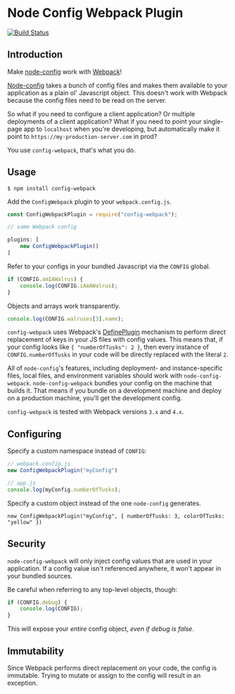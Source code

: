 Node Config Webpack Plugin
==========================

[![Build Status](https://travis-ci.org/arthanzel/node-config-webpack.svg?branch=master)](https://travis-ci.org/arthanzel/node-config-webpack)

Introduction
------------
Make [node-config](https://github.com/lorenwest/node-config) work with [Webpack](https://webpack.js.org/)!

[Node-config](https://github.com/lorenwest/node-config) takes a bunch of config files and makes them available to your application as a plain ol' Javascript object. This doesn't work with Webpack because the config files need to be read on the server.

So what if you need to configure a client application? Or multiple deployments of a client application? What if you need to point your single-page app to `localhost` when you're developing, but automatically make it point to `https://my-production-server.com` in prod?

You use `config-webpack`, that's what you do.

Usage
-----
    $ npm install config-webpack
    
Add the `ConfigWebpack` plugin to your `webpack.config.js`.

```javascript
const ConfigWebpackPlugin = require("config-webpack");

// some Webpack config

plugins: [
    new ConfigWebpackPlugin()
]
```
   
Refer to your configs in your bundled Javascript via the `CONFIG` global.

```javascript
if (CONFIG.amIAWalrus) {
    console.log(CONFIG.iAmAWalrus);
}
```
    
Objects and arrays work transparently.

```javascript
console.log(CONFIG.walruses[3].name);
```

`config-webpack` uses Webpack's [DefinePlugin](https://webpack.js.org/plugins/define-plugin/) mechanism to perform direct replacement of keys in your JS files with config values. This means that, if your config looks like `{ "numberOfTusks": 2 }`, then every instance of `CONFIG.numberOfTusks` in your code will be directly replaced with the literal `2`.

All of `node-config`'s features, including deployment- and instance-specific files, local files, and environment variables should work with `node-config-webpack`. `node-config-webpack` bundles your config on the machine that builds it. That means if you bundle on a development machine and deploy on a production machine, you'll get the development config.

`config-webpack` is tested with Webpack versions `3.x` and `4.x`.

Configuring
-----------
Specify a custom namespace instead of `CONFIG`:

```javascript
// webpack.config.js
new ConfigWebpackPlugin("myConfig")

// app.js
console.log(myConfig.numberOfTusks);
```
    
Specify a custom object instead of the one `node-config` generates.

    new ConfigWebpackPlugin("myConfig", { numberOfTusks: 3, colorOfTusks: "yellow" })
    
Security
--------
`node-config-webpack` will only inject config values that are used in your application. If a config value isn't referenced anywhere, it won't appear in your bundled sources.

Be careful when referring to any top-level objects, though:

```javascript
if (CONFIG.debug) {
    console.log(CONFIG);
}
```
    
This will expose your *entire* config object, *even if debug is false*.

Immutability
------------
Since Webpack performs direct replacement on your code, the config is immutable. Trying to mutate or assign to the config will result in an exception.
